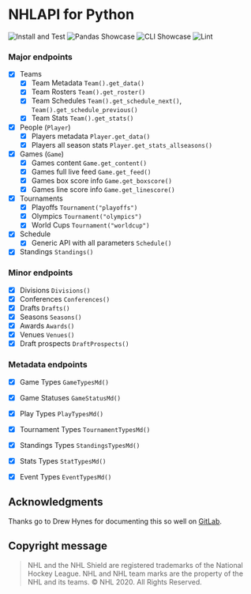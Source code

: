 # NHLAPI for Python

![Install and Test](https://github.com/jozefhajnala/nhlapip/workflows/ci/badge.svg)
![Pandas Showcase](https://github.com/jozefhajnala/nhlapip/workflows/pandas_showcase/badge.svg)
![CLI Showcase](https://github.com/jozefhajnala/nhlapip/workflows/cli_showcase/badge.svg)
![Lint](https://github.com/jozefhajnala/nhlapip/workflows/lint/badge.svg)

### Major endpoints

- [x] Teams
    - [x] Team Metadata `Team().get_data()`
    - [x] Team Rosters `Team().get_roster()`
    - [x] Team Schedules `Team().get_schedule_next()`, `Team().get_schedule_previous()`
    - [x] Team Stats `Team().get_stats()`

- [x] People (`Player`)
    - [x] Players metadata `Player.get_data()`
    - [x] Players all season stats `Player.get_stats_allseasons()`

- [x] Games (`Game`)
    - [x] Games content `Game.get_content()`
    - [x] Games full live feed `Game.get_feed()`
    - [x] Games box score info `Game.get_boxscore()`
    - [x] Games line score info `Game.get_linescore()`

- [x] Tournaments
    - [x] Playoffs `Tournament("playoffs")`
    - [x] Olympics `Tournament("olympics")`
    - [x] World Cups `Tournament("worldcup")`

- [x] Schedule
    - [x] Generic API with all parameters `Schedule()`

- [x] Standings `Standings()`

### Minor endpoints

- [x] Divisions `Divisions()`
- [x] Conferences `Conferences()`
- [x] Drafts `Drafts()`
- [x] Seasons `Seasons()`
- [x] Awards `Awards()`
- [x] Venues `Venues()`
- [x] Draft prospects `DraftProspects()`

### Metadata endpoints

- [x] Game Types `GameTypesMd()`
- [x] Game Statuses `GameStatusMd()`
- [x] Play Types `PlayTypesMd()`
- [x] Tournament Types `TournamentTypesMd()`
- [x] Standings Types `StandingsTypesMd()`
- [x] Stats Types `StatTypesMd()`
- [x] Event Types `EventTypesMd()`


## Acknowledgments

Thanks go to Drew Hynes for documenting this so well on [GitLab](https://gitlab.com/dword4/nhlapi/blob/master/stats-api.md).


## Copyright message

> NHL and the NHL Shield are registered trademarks of the National Hockey League. NHL and NHL team marks are the property of the NHL and its teams. © NHL 2020. All Rights Reserved.
